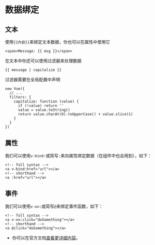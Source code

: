 # 数据绑定

## 文本

使用`{{内容}}`来绑定文本数据，你也可以在属性中使用它

```
<span>Message: {{ msg }}</span>
```

在文本中你还可以使用过滤器来处理数据

```
{{ message | capitalize }}
```

过滤器需要在全局配置中声明

```
new Vue({
  // ...
  filters: {
    capitalize: function (value) {
      if (!value) return ''
      value = value.toString()
      return value.charAt(0).toUpperCase() + value.slice(1)
    }
  }
})
```

## 属性

我们可以使用`v-bind:`或简写`:`来向属性绑定数据（在组件中也会用到），如下：

```
<!-- full syntax -->
<a v-bind:href="url"></a>
<!-- shorthand -->
<a :href="url"></a>
```

## 事件

我们可以使用`v-on:`或简写`@`来绑定事件函数，如下：

```
<!-- full syntax -->
<a v-on:click="doSomething"></a>
<!-- shorthand -->
<a @click="doSomething"></a>
```

* 你可以在官方文档[查看更详细内容](http://vuejs.org/guide/syntax.html)。

